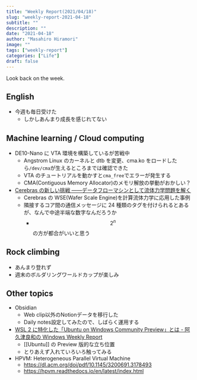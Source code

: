 ```yaml
---
title: "Weekly Report(2021/04/18)"
slug: "weekly-report-2021-04-18"
subtitle: ""
description: ""
date: "2021-04-18"
author: "Masahiro Hiramori"
image: ""
tags: ["weekly-report"]
categories: ["Life"]
draft: false
---
```


Look back on the week.

## English

- 今週も毎日受けた
  - しかしあんまり成長を感じれてない

## Machine learning / Cloud computing

- DE10-Nano に VTA 環境を構築しているが苦戦中
  - Angstrom Linux のカーネルと dtb を変更、cma.ko をロードしたら`/dev/cma`が生えるところまでは確認できた
  - VTA のチュートリアルを動かすと`cma_free`でエラーが発生する
  - CMA(Contiguous Memory Allocator)のメモリ解放の挙動がおかしい？
- [Cerebras の新しい挑戦 ――データフローマシンとして流体力学問題を解く](https://gihyo.jp/dev/column/01/ml/2021/cerebras)
  - Cerebras の WSE(Wafer Scale Engine)を計算流体力学に応用した事例
  - 隣接するコア間の通信メッセージに 24 種類のタグを付けられるとあるが、なんで中途半端な数字なんだろうか
    - $$2^n$$の方が都合がいいと思う

## Rock climbing

- あんまり登れず
- 週末のボルダリングワールドカップが楽しみ

## Other topics

- Obsidian
  - Web clip以外のNotionデータを移行した
  - Daily notes設定してみたので、しばらく運用する
- [WSL 2 に特化した「Ubuntu on Windows Community Preview」とは - 阿久津良和の Windows Weekly Report](https://news.mynavi.jp/article/20210411-windows10report/)
  - [[Ubuntu]] の Preview 版的な立ち位置
  - とりあえず入れていろいろ触ってみる
- HPVM: Heterogeneous Parallel Virtual Machine
  - https://dl.acm.org/doi/pdf/10.1145/3200691.3178493
  - https://hpvm.readthedocs.io/en/latest/index.html
